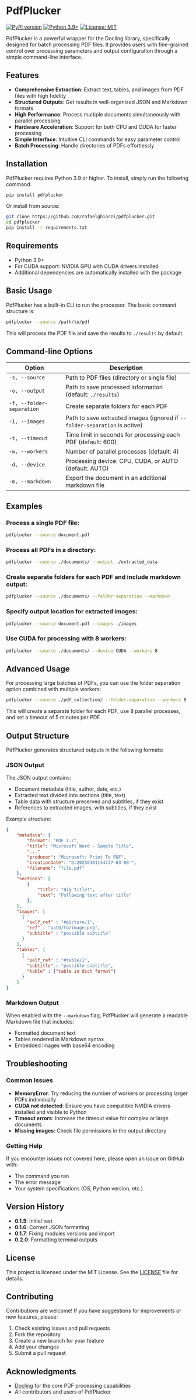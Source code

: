 # PdfPlucker

[![PyPI version](https://badge.fury.io/py/pdfplucker.svg)](https://badge.fury.io/py/pdfplucker)
[![Python 3.9+](https://img.shields.io/badge/python-3.9+-blue.svg)](https://www.python.org/downloads/)
[![License: MIT](https://img.shields.io/badge/License-MIT-yellow.svg)](https://opensource.org/licenses/MIT)

PdfPlucker is a powerful wrapper for the Docling library, specifically designed for batch processing PDF files. It provides users with fine-grained control over processing parameters and output configuration through a simple command-line interface.

## Features

- **Comprehensive Extraction**: Extract text, tables, and images from PDF files with high fidelity
- **Structured Outputs**: Get results in well-organized JSON and Markdown formats
- **High Performance**: Process multiple documents simultaneously with parallel processing
- **Hardware Acceleration**: Support for both CPU and CUDA for faster processing
- **Simple Interface**: Intuitive CLI commands for easy parameter control
- **Batch Processing**: Handle directories of PDFs effortlessly

## Installation

PdfPlucker requires Python 3.9 or higher. To install, simply run the following command:

```bash
pip install pdfplucker
```

Or install from source:

```bash
git clone https://github.com/rafaelghiorzi/pdfplucker.git
cd pdfplucker
pip install -r requirements.txt
```

## Requirements

- Python 3.9+
- For CUDA support: NVIDIA GPU with CUDA drivers installed
- Additional dependencies are automatically installed with the package

## Basic Usage

PdfPlucker has a built-in CLI to run the processor. The basic command structure is:

```bash
pdfplucker --source /path/to/pdf
```

This will process the PDF file and save the results to `./results` by default.

## Command-line Options

| Option | Description |
|--------|-------------|
| `-s, --source` | Path to PDF files (directory or single file) |
| `-o, --output` | Path to save processed information (default: `./results`) |
| `-f, --folder-separation` | Create separate folders for each PDF |
| `-i, --images` | Path to save extracted images (ignored if `--folder-separation` is active) |
| `-t, --timeout` | Time limit in seconds for processing each PDF (default: 600) |
| `-w, --workers` | Number of parallel processes (default: 4) |
| `-d, --device` | Processing device: CPU, CUDA, or AUTO (default: AUTO) |
| `-m, --markdown` | Export the document in an additional markdown file |

## Examples

### Process a single PDF file:

```bash
pdfplucker --source document.pdf
```

### Process all PDFs in a directory:

```bash
pdfplucker --source ./documents/ --output ./extracted_data
```

### Create separate folders for each PDF and include markdown output:

```bash
pdfplucker --source ./documents/ --folder-separation --markdown
```

### Specify output location for extracted images:

```bash
pdfplucker --source document.pdf --images ./images
```

### Use CUDA for processing with 8 workers:

```bash
pdfplucker --source ./documents/ --device CUDA --workers 8
```

## Advanced Usage

For processing large batches of PDFs, you can use the folder separation option combined with multiple workers:

```bash
pdfplucker --source ./pdf_collection/ --folder-separation --workers 8 --timeout 300
```

This will create a separate folder for each PDF, use 8 parallel processes, and set a timeout of 5 minutes per PDF.

## Output Structure

PdfPlucker generates structured outputs in the following formats:

### JSON Output

The JSON output contains:
- Document metadata (title, author, date, etc.)
- Extracted text divided into sections (title, text)
- Table data with structure preserved and subtitles, if they exist
- References to extracted images, with subtitles, if they exist

Example structure:
```json
{
    "metadata": {
        "format": "PDF 1.7",
        "title": "Microsoft Word - Sample Title",
        "..."
        "producer": "Microsoft: Print To PDF",
        "creationDate": "D:20250401144737-03'00'",
        "filename": "file.pdf"
    },
    "sections": [
        {
            "title": "Big Title!",
            "text": "Following text after title"
        },
    ],
    "images": [
      {
        "self_ref" : "#picture/1",
        "ref" : "path/to/image.png",
        "subtitle" : "possible subtitle"
      }
    ],
    "tables": [
      {
        "self_ref" : "#table/1",
        "subtitle" : "possible subtitle",
        "table" : {"table in dict format"}
      }
    ]
}
```

### Markdown Output

When enabled with the `--markdown` flag, PdfPlucker will generate a readable Markdown file that includes:
- Formatted document text
- Tables rendered in Markdown syntax
- Embedded images with base64 encoding

## Troubleshooting

### Common Issues

- **MemoryError**: Try reducing the number of workers or processing larger PDFs individually
- **CUDA not detected**: Ensure you have compatible NVIDIA drivers installed and visible to Python
- **Timeout errors**: Increase the timeout value for complex or large documents
- **Missing images**: Check file permissions in the output directory

### Getting Help

If you encounter issues not covered here, please open an issue on GitHub with:
- The command you ran
- The error message
- Your system specifications (OS, Python version, etc.)

## Version History

- **0.1.5**: Initial test
- **0.1.6**: Correct JSON formatting
- **0.1.7**: Fixing modules versions and import
- **0.2.0**: Formatting terminal outputs

## License

This project is licensed under the MIT License. See the [LICENSE](LICENSE) file for details.

## Contributing

Contributions are welcome! If you have suggestions for improvements or new features, please:

1. Check existing issues and pull requests
2. Fork the repository
3. Create a new branch for your feature
4. Add your changes
5. Submit a pull request

## Acknowledgments

- [Docling](https://github.com/docling-project/docling) for the core PDF processing capabilities
- All contributors and users of PdfPlucker